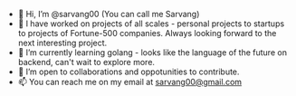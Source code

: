 - 👋 Hi, I’m @sarvang00 (You can call me Sarvang)
- 👀 I have worked on projects of all scales - personal projects to startups to projects of Fortune-500 companies. Always looking forward to the next interesting project.
- 🌱 I’m currently learning golang - looks like the language of the future on backend, can't wait to explore more.
- 💞️ I’m open to collaborations and oppotunities to contribute.
- 📫 You can reach me on my email at sarvang00@gmail.com

<!---
sarvang00/sarvang00 is a ✨ special ✨ repository because its `README.md` (this file) appears on your GitHub profile.
You can click the Preview link to take a look at your changes.
--->
